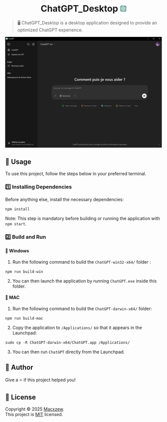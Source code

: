 <h1 align="center">ChatGPT_Desktop <img src="assets/app-icon.png" width="20px"></h1>

> 🖥️ ChatGPT_Desktop is a desktop application designed to provide an optimized ChatGPT experience.

<img alt="ChatGPT" src="assets/desktop.png"/>


## 🚀 Usage

To use this project, follow the steps below in your preferred terminal.

### 1️⃣ Installing Dependencies

Before anything else, install the necessary dependencies:

```shell
npm install
```

Note: This step is mandatory before building or running the application with `npm start`.

### 2️⃣ Build and Run

#### 🔹 Windows

1. Run the following command to build the `ChatGPT-win32-x64/` folder :

```
npm run build-win
```

2. You can then launch the application by running `ChatGPT.exe` inside this folder.

#### 🔹 MAC

1. Run the following command to build the `ChatGPT-darwin-x64/` folder:

```shell
npm run build-mac
```

2. Copy the application to `/Applications/` so that it appears in the Launchpad:

```shell
sudo cp -R ChatGPT-darwin-x64/ChatGPT.app /Applications/
```

3. You can then run  `ChatGPT` directly from the Launchpad.


## 👤 Author

Give a ⭐️ if this project helped you!

## 📝 License

Copyright © 2025 [Macxzew](https://github.com/Macxzew).<br />
This project is [MIT](https://github.com/Macxzew/ChatGPT_Desktop/blob/main/LICENSE) licensed.
